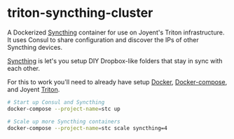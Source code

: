 # triton-syncthing-cluster

A Dockerized [Syncthing][1] container for use on Joyent's Triton infrastructure. It uses Consul to share configuration and discover the IPs of other Syncthing devices.

[Syncthing][1] is let's you setup DIY Dropbox-like folders that stay in sync with each other.

For this to work you'll need to already have setup [Docker][2], [Docker-compose][3], and Joyent [Triton][4].

```bash
# Start up Consul and Syncthing
docker-compose --project-name=stc up

# Scale up more Syncthing containers
docker-compose --project-name=stc scale syncthing=4
```

[1]: https://syncthing.net/
[2]: http://docker.com
[3]: http://docs.docker.com/compose/
[4]: https://www.joyent.com/public-cloud
